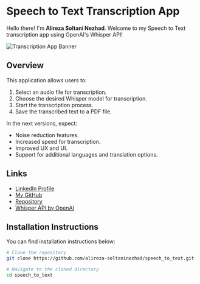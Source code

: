 # Speech to Text Transcription App

Hello there! I'm **Alireza Soltani Nezhad**. Welcome to my Speech to Text transcription app using OpenAI's Whisper API!

![Transcription App Banner](banner_link_if_any.png)

## Overview

This application allows users to:
1. Select an audio file for transcription.
2. Choose the desired Whisper model for transcription.
3. Start the transcription process.
4. Save the transcribed text to a PDF file.

In the next versions, expect:
- Noise reduction features.
- Increased speed for transcription.
- Improved UX and UI.
- Support for additional languages and translation options.

## Links
- [LinkedIn Profile](https://www.linkedin.com/in/alirezasoltaninezhad/)
- [My GitHub](https://github.com/alireza-soltaninezhad)
- [Repository](https://github.com/alireza-soltaninezhad/speech_to_text)
- [Whisper API by OpenAI](https://github.com/openai/whisper)

## Installation Instructions

You can find installation instructions below:

```bash
# Clone the repository
git clone https://github.com/alireza-soltaninezhad/speech_to_text.git

# Navigate to the cloned directory
cd speech_to_text

